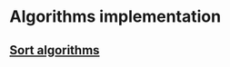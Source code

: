 # Algorithms implementation
## [Sort algorithms](https://github.com/dgharsallah/algorithms-data-structures/tree/master/algorithms/sort%20algorithms)
